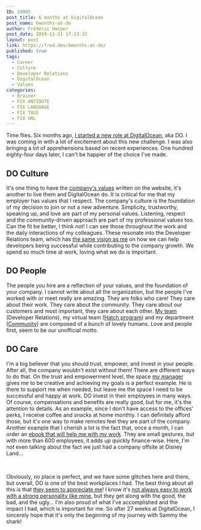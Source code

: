 ```yaml
---
ID: 20905
post_title: 6 months at DigitalOcean
post_name: 6months-at-do
author: Frédéric Harper
post_date: 2019-11-21 17:23:32
layout: post
link: https://fred.dev/6months-at-do/
published: true
tags:
  - Career
  - Culture
  - Developer Relations
  - DigitalOcean
  - Values
categories:
  - Brainer
  - FIX ANTIDOTE
  - FIX LANGUAGE
  - FIX TAGS
  - FIX URL
---
```

<p class="p1"><span class="s1">Time flies. Six months ago, <a href="https://fred.dev/digitalocean/">I started a new role at DigitalOcean</a>, aka DO. I was coming in with a lot of excitement about this new challenge. I was also bringing a lot of apprehensions based on recent experiences. One hundred eighty-four days later, I can't be happier of the choice I've made.</span></p>

<h2 class="p1"><span class="s1">DO Culture</span></h2>
<p class="p1"><span class="s1">It's one thing to have the <a href="https://www.digitalocean.com/about/">company's values</a> written on the website, it's another to live them and DigitalOcean do. It is critical for me that my employer has values that I respect. The company's culture is the foundation of my decision to join or not a new adventure. Simplicity, trustworthy, speaking up, and love are part of my personal values. Listening, respect and the community-driven approach are part of my professional values too. Can the fit be better, </span><span class="s3">I think</span><span class="s1"> not! I can see those throughout the work and the daily interactions of my colleagues. </span><span class="s4">These resonate into the Developer Relations team, which has <a href="https://fred.dev/isdevrelforme/">the same vision as me</a> on how we can help developers being successful while contributing to the company growth</span><span class="s1">. We spend so much time at work, loving what we do is important.</span></p>

<h2 class="p1"><span class="s1">DO People</span></h2>
<p class="p1"><span class="s1">The people you hire are a reflection of your values, and the foundation of your company. I cannot write about all the organization, but the people I've worked with or meet </span><span class="s3">really</span><span class="s1"> are amazing. They are folks who care! They care about their work. They care about the community. They care about our customers and most important, they care about each other. </span><span class="s5"><a href="https://www.instagram.com/p/B3tSPSkn5VU/">My team</a> (Developer Relations), my virtual team (<a href="https://www.digitalocean.com/hatch/">Hatch program</a>) and my department (<a href="https://www.digitalocean.com/community">Community</a>) </span><span class="s6">are composed</span><span class="s5"> of a bunch of lovely humans</span><span class="s1">. Love and people first, seem to be our unofficial motto.</span></p>

<h2 class="p1"><span class="s1">DO Care</span></h2>
<p class="p3"><span class="s2">I'm a big believer that you should trust, empower, and invest in your people. After all, the company wouldn't exist without them! There are different ways to do that. </span><span class="s5">On the trust and empowerment level, the space <a href="https://www.linkedin.com/in/eddiezane/">my manager</a> gives me to be creative and achieving my goals is a perfect example</span><span class="s2">. He is there to support me when needed, but leave me the space I need to be successful and happy at work. DO invest in their employees in many ways. Of course, compensations and benefits are </span><span class="s3">really</span><span class="s2"> good, but for me, it's the attention to details. As an example, since I don't have access to the offices' perks, I receive coffee and snacks at home monthly. I can definitely afford those, but it's one way to make remotes feel they are part of the company. Another example that I cherish a lot is the fact that, once a month, I can order an <a href="https://www.goodreads.com/review/list/38754302-fr-d-ric-harper?shelf=do">ebook that will help me with my work</a>. They are small gestures, but with more than 600 employees, it adds up </span><span class="s3">quickly</span><span class="s2"> finance-wise. Here, I'm not even talking about the fact we just had a company offsite at Disney Land...</span></p>
&nbsp;
<p class="p1"><span class="s1">Obviously, no place is perfect, and we have some glitches here and there, but overall, DO is one of the best workplaces I had. The best thing about all this is that <a href="https://www.instagram.com/p/B5Bm5UNnNhZ/">they seem to appreciate me</a>! I know it's <a href="https://fred.dev/workingwithme/">not always easy to work with a strong personality like mine</a>, but they get along with the good, the bad, and the ugly... I'm also proud of what I've accomplished and the impact I had, which is important for me. So after 27 weeks at DigitalOcean, I </span><span class="s3">sincerely</span><span class="s1"> hope that it's only the beginning of my journey with Sammy the shark!</span></p>